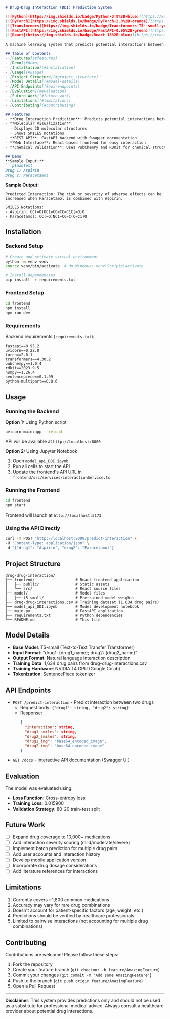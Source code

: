 ```markdown
# Drug-Drug Interaction (DDI) Prediction System

[![Python](https://img.shields.io/badge/Python-3.8%2B-blue)](https://www.python.org/)
[![PyTorch](https://img.shields.io/badge/PyTorch-2.0%2B-orange)](https://pytorch.org/)
[![Transformers](https://img.shields.io/badge/Transformers-T5--small-yellow)](https://huggingface.co/docs/transformers)
[![FastAPI](https://img.shields.io/badge/FastAPI-0.95%2B-green)](https://fastapi.tiangolo.com/)
[![React](https://img.shields.io/badge/React-18%2B-blue)](https://react.dev/)

A machine learning system that predicts potential interactions between two drugs using a fine-tuned T5-small language model, complete with molecular visualization.

## Table of Contents
- [Features](#features)
- [Demo](#demo)
- [Installation](#installation)
- [Usage](#usage)
- [Project Structure](#project-structure)
- [Model Details](#model-details)
- [API Endpoints](#api-endpoints)
- [Evaluation](#evaluation)
- [Future Work](#future-work)
- [Limitations](#limitations)
- [Contributing](#contributing)

## Features
- **Drug Interaction Prediction**: Predicts potential interactions between any two drugs
- **Molecular Visualization**:
  - Displays 2D molecular structures
  - Shows SMILES notations
- **REST API**: FastAPI backend with Swagger documentation
- **Web Interface**: React-based frontend for easy interaction
- **Chemical Validation**: Uses PubChemPy and RDKit for chemical structure handling

## Demo
**Sample Input:**
```plaintext
Drug 1: Aspirin
Drug 2: Paracetamol
```

**Sample Output:**
```plaintext
Predicted Interaction: The risk or severity of adverse effects can be increased when Paracetamol is combined with Aspirin.

SMILES Notations:
- Aspirin: CC(=O)OC1=CC=CC=C1C(=O)O
- Paracetamol: CC(=O)NC1=CC=C(C=C1)O
```

## Installation

### Backend Setup
```bash
# Create and activate virtual environment
python -m venv venv
source venv/bin/activate  # On Windows: venv\Scripts\activate

# Install dependencies
pip install -r requirements.txt
```

### Frontend Setup
```bash
cd frontend
npm install
npm run dev
```

### Requirements
Backend requirements (`requirements.txt`):
```
fastapi==0.95.2
uvicorn==0.22.0
torch==2.0.1
transformers==4.30.2
pubchempy==1.0.4
rdkit==2023.9.5
numpy==1.26.4
sentencepiece==0.1.99
python-multipart==0.0.6
```

## Usage

### Running the Backend
**Option 1:** Using Python script
```bash
uvicorn main:app --reload
```
API will be available at `http://localhost:8000`

**Option 2:** Using Jupyter Notebook
1. Open `model_api_DDI.ipynb`
2. Run all cells to start the API
3. Update the frontend's API URL in `frontend/src/services/interactionService.ts`

### Running the Frontend
```bash
cd frontend
npm start
```
Frontend will launch at `http://localhost:5173`

### Using the API Directly
```bash
curl -X POST "http://localhost:8000/predict-interaction" \
-H "Content-Type: application/json" \
-d '{"drug1": "Aspirin", "drug2": "Paracetamol"}'
```

## Project Structure
```
drug-drug-interaction/
├── frontend/                  # React frontend application
│   ├── public/                # Static assets
│   └── src/                   # React source files
├── model/                     # Model files
│   ├── t5-small/              # Pretrained model weights
├── drug-drug-interactions.csv # Training dataset (1,634 drug pairs)
├── model_api_DDI.ipynb        # Model development notebook
├── main.py                    # FastAPI application
├── requirements.txt           # Python dependencies
└── README.md                  # This file
```

## Model Details
- **Base Model**: T5-small (Text-to-Text Transfer Transformer)
- **Input Format**: "drug1: {drug1_name}; drug2: {drug2_name}"
- **Output Format**: Natural language interaction description
- **Training Data**: 1,634 drug pairs from drug-drug-interactions.csv
- **Training Hardware**: NVIDIA T4 GPU (Google Colab)
- **Tokenization**: SentencePiece tokenizer

## API Endpoints
- `POST /predict-interaction` - Predict interaction between two drugs
  - Request body: `{"drug1": string, "drug2": string}`
  - Response: 
    ```json
    {
      "interaction": string,
      "drug1_smiles": string,
      "drug2_smiles": string,
      "drug1_img": "base64_encoded_image",
      "drug2_img": "base64_encoded_image"
    }
    ```
- `GET /docs` - Interactive API documentation (Swagger UI)

## Evaluation
The model was evaluated using:
- **Loss Function**: Cross-entropy loss
- **Training Loss**: 0.015900
- **Validation Strategy**: 80-20 train-test split

## Future Work
- [ ] Expand drug coverage to 10,000+ medications
- [ ] Add interaction severity scoring (mild/moderate/severe)
- [ ] Implement batch prediction for multiple drug pairs
- [ ] Add user accounts and interaction history
- [ ] Develop mobile application version
- [ ] Incorporate drug dosage considerations
- [ ] Add literature references for interactions

## Limitations
1. Currently covers ~1,800 common medications
2. Accuracy may vary for rare drug combinations
3. Doesn't account for patient-specific factors (age, weight, etc.)
4. Predictions should be verified by healthcare professionals
5. Limited to pairwise interactions (not accounting for multiple drug combinations)

## Contributing
Contributions are welcome! Please follow these steps:
1. Fork the repository
2. Create your feature branch (`git checkout -b feature/AmazingFeature`)
3. Commit your changes (`git commit -m 'Add some AmazingFeature'`)
4. Push to the branch (`git push origin feature/AmazingFeature`)
5. Open a Pull Request

---

**Disclaimer**: This system provides predictions only and should not be used as a substitute for professional medical advice. Always consult a healthcare provider about potential drug interactions.

